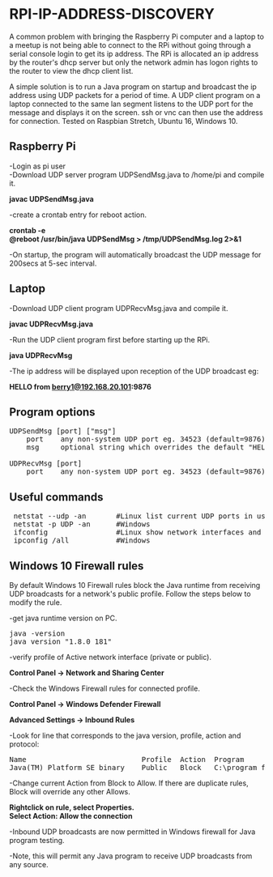 # RPI-IP-ADDRESS-DISCOVERY

A common problem with bringing the Raspberry Pi computer and a laptop to a meetup is not being able to connect to the RPi without going through a serial console login to get its ip address. The RPi is allocated an ip address by the router's dhcp server but only the network admin has logon rights to the router to view the dhcp client list.

A simple solution is to run a Java program on startup and broadcast the ip address using UDP packets for a period of time. A UDP client program on a laptop connected to the same lan segment listens to the UDP port for the message and displays it on the screen. ssh or vnc can then use the address for connection. Tested on Raspbian Stretch, Ubuntu 16, Windows 10.

Raspberry Pi
------------

-Login as pi user  
-Download UDP server program UDPSendMsg.java to /home/pi and compile it.  

**javac UDPSendMsg.java**

-create a crontab entry for reboot action.

**crontab -e  
@reboot /usr/bin/java UDPSendMsg > /tmp/UDPSendMsg.log 2>&1**

-On startup, the program will automatically broadcast the UDP message for 200secs at 5-sec interval.

Laptop
------

-Download UDP client program UDPRecvMsg.java and compile it.  

**javac UDPRecvMsg.java**

-Run the UDP client program first before starting up the RPi.

**java UDPRecvMsg**

-The ip address will be displayed upon reception of the UDP broadcast eg:

**HELLO from berry1@192.168.20.101:9876**

Program options
---------------
<pre>
UDPSendMsg [port] ["msg"]  
    port    any non-system UDP port eg. 34523 (default=9876).  
    msg     optional string which overrides the default "HELLO from <hostname>" msg.
  
UDPRecvMsg [port]
    port    any non-system UDP port eg. 34523 (default=9876). Must match UDPSendMsg's port.
</pre>

Useful commands
---------------
<pre>
 netstat --udp -an       #Linux list current UDP ports in use
 netstat -p UDP -an      #Windows
 ifconfig                #Linux show network interfaces and broadcast addresses
 ipconfig /all           #Windows
</pre>
 
 Windows 10 Firewall rules
--------------------------
By default Windows 10 Firewall rules block the Java runtime from receiving UDP broadcasts for a network's public profile. Follow the steps below to modify the rule.  

-get java runtime version on PC.
<pre>
java -version
java version "1.8.0_181"
</pre>
-verify profile of Active network interface (private or public).

**Control Panel -> Network and Sharing Center**

-Check the Windows Firewall rules for connected profile.

**Control Panel -> Windows Defender Firewall**

**Advanced Settings -> Inbound Rules**

-Look for line that corresponds to the java version, profile, action and protocol:
<pre>
Name                           Profile  Action  Program                                           Protocol
Java(TM) Platform SE binary    Public   Block   C:\program files\java\jdk1.8.0_181\bin\java.exe   UDP
</pre>
-Change current Action from Block to Allow. If there are duplicate rules, Block will override any other Allows.

**Rightclick on rule, select Properties.  
Select Action:  Allow the connection**

-Inbound UDP broadcasts are now permitted in Windows firewall for Java program testing.

-Note, this will permit any Java program to receive UDP broadcasts from any source.


